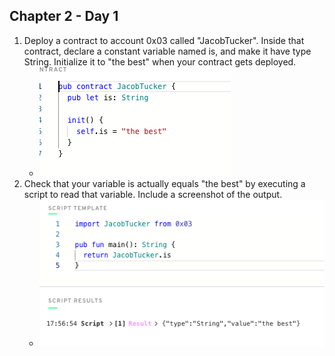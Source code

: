## Chapter 2 - Day 1

1. Deploy a contract to account 0x03 called "JacobTucker". Inside that contract, declare a constant variable named is, and make it have type String. Initialize it to "the best" when your contract gets deployed.
    * ![Chapter 2 Day 1 Question 1 - Answer](images/C2D1Q1.png)
2. Check that your variable is actually equals "the best" by executing a script to read that variable. Include a screenshot of the output.
    * ![Chapter 2 Day 1 Question 2 - Answer](images/C2D1Q2.png)